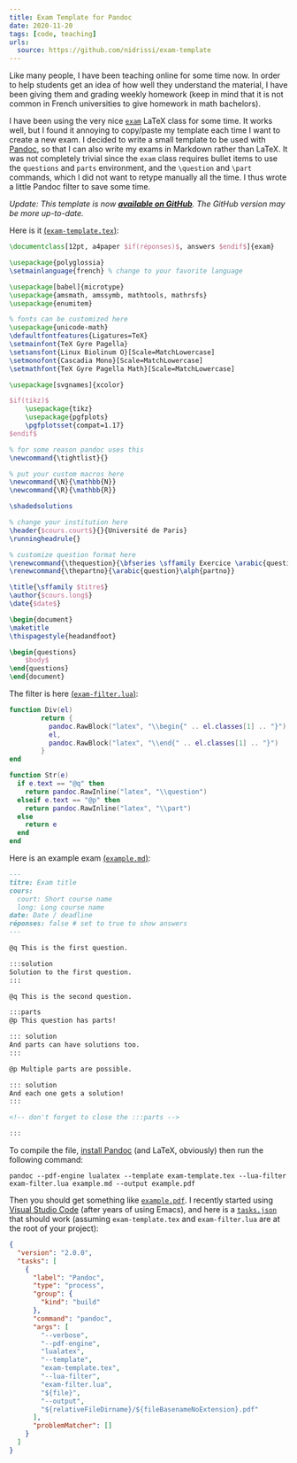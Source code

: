 ```yaml
---
title: Exam Template for Pandoc
date: 2020-11-20
tags: [code, teaching]
urls:
  source: https://github.com/nidrissi/exam-template
---
```


Like many people, I have been teaching online for some time now.
In order to help students get an idea of how well they understand the material, I have been giving them and grading weekly homework (keep in mind that it is not common in French universities to give homework in math bachelors).

I have been using the very nice [`exam`](https://www.ctan.org/pkg/exam) LaTeX class for some time.
It works well, but I found it annoying to copy/paste my template each time I want to create a new exam.
I decided to write a small template to be used with [Pandoc](https://pandoc.org/), so that I can also write my exams in Markdown rather than LaTeX.
It was not completely trivial since the `exam` class requires bullet items to use the `questions` and `parts` environment, and the `\question` and `\part` commands, which I did not want to retype manually all the time.
I thus wrote a little Pandoc filter to save some time.

_Update: This template is now [**available on GitHub**](https://github.com/nidrissi/exam-template). The GitHub version may be more up-to-date._


Here is it [(`exam-template.tex`)](https://github.com/nidrissi/exam-template/blob/master/exam-template.tex):

```latex
\documentclass[12pt, a4paper $if(réponses)$, answers $endif$]{exam}

\usepackage{polyglossia}
\setmainlanguage{french} % change to your favorite language

\usepackage[babel]{microtype}
\usepackage{amsmath, amssymb, mathtools, mathrsfs}
\usepackage{enumitem}

% fonts can be customized here
\usepackage{unicode-math}
\defaultfontfeatures{Ligatures=TeX}
\setmainfont{TeX Gyre Pagella}
\setsansfont{Linux Biolinum O}[Scale=MatchLowercase]
\setmonofont{Cascadia Mono}[Scale=MatchLowercase]
\setmathfont{TeX Gyre Pagella Math}[Scale=MatchLowercase]

\usepackage[svgnames]{xcolor}

$if(tikz)$
    \usepackage{tikz}
    \usepackage{pgfplots}
    \pgfplotsset{compat=1.17}
$endif$

% for some reason pandoc uses this
\newcommand{\tightlist}{}

% put your custom macros here
\newcommand{\N}{\mathbb{N}}
\newcommand{\R}{\mathbb{R}}

\shadedsolutions

% change your institution here
\header{$cours.court$}{}{Université de Paris}
\runningheadrule{}

% customize question format here
\renewcommand{\thequestion}{\bfseries \sffamily Exercice \arabic{question}}
\renewcommand{\thepartno}{\arabic{question}\alph{partno}}

\title{\sffamily $titre$}
\author{$cours.long$}
\date{$date$}

\begin{document}
\maketitle
\thispagestyle{headandfoot}

\begin{questions}
    $body$
\end{questions}
\end{document}
```

The filter is here [(`exam-filter.lua`)](https://github.com/nidrissi/exam-template/blob/master/exam-filter.lua):

```lua
function Div(el)
        return {
          pandoc.RawBlock("latex", "\\begin{" .. el.classes[1] .. "}"),
          el,
          pandoc.RawBlock("latex", "\\end{" .. el.classes[1] .. "}")
        }
end

function Str(e)
  if e.text == "@q" then
    return pandoc.RawInline("latex", "\\question")
  elseif e.text == "@p" then
    return pandoc.RawInline("latex", "\\part")
  else
    return e
  end
end
```

Here is an example exam [(`example.md`)](https://github.com/nidrissi/exam-template/blob/master/example.md):

```markdown
---
titre: Exam title
cours:
  court: Short course name
  long: Long course name
date: Date / deadline
réponses: false # set to true to show answers
---

@q This is the first question.

:::solution
Solution to the first question.
:::

@q This is the second question.

:::parts
@p This question has parts!

::: solution
And parts can have solutions too.
:::

@p Multiple parts are possible.

::: solution
And each one gets a solution!
:::

<!-- don't forget to close the :::parts -->

:::
```

To compile the file, [install Pandoc](https://pandoc.org/installing.html) (and LaTeX, obviously) then run the following command:

```
pandoc --pdf-engine lualatex --template exam-template.tex --lua-filter exam-filter.lua example.md --output example.pdf
```

Then you should get something like [`example.pdf`](https://github.com/nidrissi/exam-template/blob/master/example.pdf).
I recently started using [Visual Studio Code](https://code.visualstudio.com/) (after years of using Emacs), and here is a [`tasks.json`](https://github.com/nidrissi/exam-template/blob/master/tasks.json) that should work (assuming `exam-template.tex` and `exam-filter.lua` are at the root of your project):

```json
{
  "version": "2.0.0",
  "tasks": [
    {
      "label": "Pandoc",
      "type": "process",
      "group": {
        "kind": "build"
      },
      "command": "pandoc",
      "args": [
        "--verbose",
        "--pdf-engine",
        "lualatex",
        "--template",
        "exam-template.tex",
        "--lua-filter",
        "exam-filter.lua",
        "${file}",
        "--output",
        "${relativeFileDirname}/${fileBasenameNoExtension}.pdf"
      ],
      "problemMatcher": []
    }
  ]
}
```
